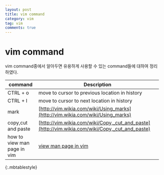 ```yaml
---
layout: post
title: vim command
category: vim
tag: vim
comments: true
---
```


# vim command
 vim command중에서 알아두면 유용하게 사용할 수 있는 command들에 대하여 정리하였다.


| command | Description |
| ------- | ----------- | 
| CTRL + o | move to cursor to previous location in history |
| CTRL + I | move to cursor to next location in history | 
| mark     | [http://vim.wikia.com/wiki/Using_marks](http://vim.wikia.com/wiki/Using_marks) |
| copy,cut and paste | [http://vim.wikia.com/wiki/Copy,_cut_and_paste](http://vim.wikia.com/wiki/Copy,_cut_and_paste) |
| how to view man page in vim | [view man page in vim](http://daeny2.tistory.com/entry/vim-%ED%8E%B8%EC%A7%91%EA%B8%B0%EC%97%90%EC%84%9C-man-page-%EB%B3%B4%EA%B8%B0) |
{:.mbtablestyle}
  
  
  
  

